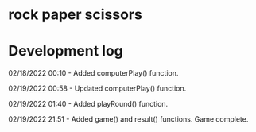 # rock paper scissors

# Development log

02/18/2022 00:10 - Added computerPlay() function.

02/19/2022 00:58 - Updated computerPlay() function.

02/19/2022 01:40 - Added playRound() function.

02/19/2022 21:51 - Added game() and result() functions. Game complete.
